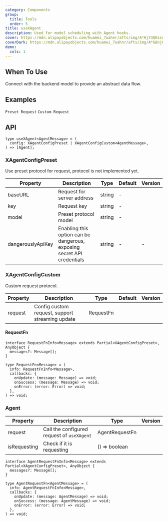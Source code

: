 ```yaml
---
category: Components
group:
  title: Tools
  order: 5
title: useXAgent
description: Used for model scheduling with Agent hooks.
cover: https://mdn.alipayobjects.com/huamei_7uahnr/afts/img/A*HjY3QKszqFEAAAAAAAAAAAAADrJ8AQ/original
coverDark: https://mdn.alipayobjects.com/huamei_7uahnr/afts/img/A*G8njQogkGwAAAAAAAAAAAAAADrJ8AQ/original
demo:
  cols: 1
---
```


## When To Use

Connect with the backend model to provide an abstract data flow.

## Examples

<!-- prettier-ignore -->
<code src="./demo/preset.tsx">Preset Request</code>
<code src="./demo/custom.tsx">Custom Request</code>

## API

```tsx | pure
type useXAgent<AgentMessage> = (
  config: XAgentConfigPreset | XAgentConfigCustom<AgentMessage>,
) => [Agent];
```

### XAgentConfigPreset

Use preset protocol for request, protocol is not implemented yet.

| Property | Description | Type | Default | Version |
| --- | --- | --- | --- | --- |
| baseURL | Request for server address | string | - |  |
| key | Request key | string | - |  |
| model | Preset protocol model | string | - |  |
| dangerouslyApiKey | Enabling this option can be dangerous, exposing secret API credentials | string | - | - |

### XAgentConfigCustom

Custom request protocol.

| Property | Description                                     | Type      | Default | Version |
| -------- | ----------------------------------------------- | --------- | ------- | ------- |
| request  | Config custom request, support streaming update | RequestFn |         |         |

#### RequestFn

```tsx | pure
interface RequestFnInfo<Message> extends Partial<XAgentConfigPreset>, AnyObject {
  messages?: Message[];
}

type RequestFn<Message> = (
  info: RequestFnInfo<Message>,
  callbacks: {
    onUpdate: (message: Message) => void;
    onSuccess: (message: Message) => void;
    onError: (error: Error) => void;
  },
) => void;
```

### Agent

| Property     | Description                                | Type           | Version |
| ------------ | ------------------------------------------ | -------------- | ------- |
| request      | Call the configured request of `useXAgent` | AgentRequestFn |         |
| isRequesting | Check if it is requesting                  | () => boolean  |         |

```tsx | pure
interface AgentRequestFnInfo<Message> extends Partial<XAgentConfigPreset>, AnyObject {
  messages?: Message[];
}

type AgentRequestFn<AgentMessage> = (
  info: AgentRequestFnInfo<Message>,
  callbacks: {
    onUpdate: (message: AgentMessage) => void;
    onSuccess: (message: AgentMessage) => void;
    onError: (error: Error) => void;
  },
) => void;
```
